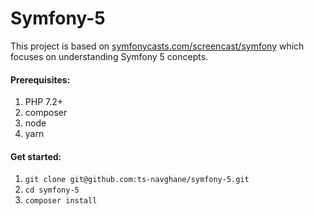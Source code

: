 # Symfony-5

This project is based on [symfonycasts.com/screencast/symfony](https://symfonycasts.com/screencast/symfony) which focuses on understanding Symfony 5 concepts.

#### Prerequisites:
1. PHP 7.2+
2. composer
3. node
4. yarn

#### Get started:
1. `git clone git@github.com:ts-navghane/symfony-5.git`
2. `cd symfony-5`
3. `composer install`

